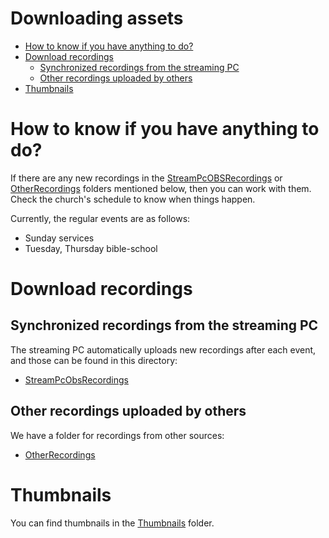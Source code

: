 <h1>Downloading assets</h1>

<!-- TOC -->
* [How to know if you have anything to do?](#how-to-know-if-you-have-anything-to-do)
* [Download recordings](#download-recordings)
  * [Synchronized recordings from the streaming PC](#synchronized-recordings-from-the-streaming-pc)
  * [Other recordings uploaded by others](#other-recordings-uploaded-by-others)
* [Thumbnails](#thumbnails)
<!-- TOC -->

# How to know if you have anything to do?

If there are any new recordings in the [StreamPcOBSRecordings](https://drive.google.com/drive/folders/1hNNs13uH2axNPDnkZgHyR10jpfO7UVrc) or [OtherRecordings](https://drive.google.com/drive/folders/17gQgmRwi3JmZXZ_OICUVdbewtcM3omxd?usp=sharing) folders mentioned below,
then you can work with them. Check the church's schedule to know when things happen.

Currently, the regular events are as follows:
 * Sunday services
 * Tuesday, Thursday bible-school


# Download recordings

## Synchronized recordings from the streaming PC

The streaming PC automatically uploads new recordings after each event,
and those can be found in this directory:

 * [StreamPcObsRecordings](https://drive.google.com/drive/folders/1hNNs13uH2axNPDnkZgHyR10jpfO7UVrc)

## Other recordings uploaded by others

We have a folder for recordings from other sources:

 * [OtherRecordings](https://drive.google.com/drive/folders/17gQgmRwi3JmZXZ_OICUVdbewtcM3omxd?usp=sharing)

# Thumbnails

You can find thumbnails in the [Thumbnails](https://drive.google.com/drive/folders/1G_yGUalItjvr9RIatlAt7c1_WIkqtqAj?usp=sharing) folder.


